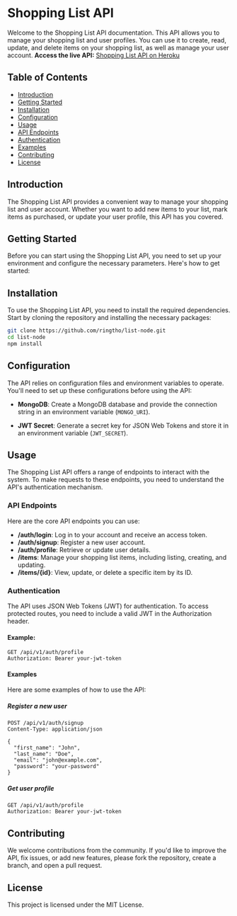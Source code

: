 # Shopping List API

Welcome to the Shopping List API documentation. This API allows you to manage your shopping list and user profiles. You can use it to create, read, update, and delete items on your shopping list, as well as manage your user account.
**Access the live API:** [Shopping List API on Heroku](https://shoppinglist-sringtho-011a8244b601.herokuapp.com/api/v1)

## Table of Contents

- [Introduction](#introduction)
- [Getting Started](#getting-started)
- [Installation](#installation)
- [Configuration](#configuration)
- [Usage](#usage)
- [API Endpoints](#api-endpoints)
- [Authentication](#authentication)
- [Examples](#examples)
- [Contributing](#contributing)
- [License](#license)

## Introduction

The Shopping List API provides a convenient way to manage your shopping list and user account. Whether you want to add new items to your list, mark items as purchased, or update your user profile, this API has you covered.

## Getting Started

Before you can start using the Shopping List API, you need to set up your environment and configure the necessary parameters. Here's how to get started:

## Installation

To use the Shopping List API, you need to install the required dependencies. Start by cloning the repository and installing the necessary packages:

```bash
git clone https://github.com/ringtho/list-node.git
cd list-node
npm install
```

## Configuration

The API relies on configuration files and environment variables to operate. You'll need to set up these configurations before using the API:

- **MongoDB**: Create a MongoDB database and provide the connection string in an environment variable (`MONGO_URI`).

- **JWT Secret**: Generate a secret key for JSON Web Tokens and store it in an environment variable (`JWT_SECRET`).

## Usage

The Shopping List API offers a range of endpoints to interact with the system. To make requests to these endpoints, you need to understand the API's authentication mechanism.

### API Endpoints

Here are the core API endpoints you can use:

- **/auth/login**: Log in to your account and receive an access token.
- **/auth/signup**: Register a new user account.
- **/auth/profile**: Retrieve or update user details.
- **/items**: Manage your shopping list items, including listing, creating, and updating.
- **/items/{id}**: View, update, or delete a specific item by its ID.

### Authentication

The API uses JSON Web Tokens (JWT) for authentication. To access protected routes, you need to include a valid JWT in the Authorization header.

#### Example:

```http
GET /api/v1/auth/profile
Authorization: Bearer your-jwt-token
```
#### Examples
Here are some examples of how to use the API:

##### Register a new user
```http
POST /api/v1/auth/signup
Content-Type: application/json

{
  "first_name": "John",
  "last_name": "Doe",
  "email": "john@example.com",
  "password": "your-password"
}
```
##### Get user profile
```http
GET /api/v1/auth/profile
Authorization: Bearer your-jwt-token
```
## Contributing
We welcome contributions from the community. If you'd like to improve the API, fix issues, or add new features, please fork the repository, create a branch, and open a pull request.

## License
This project is licensed under the MIT License.

